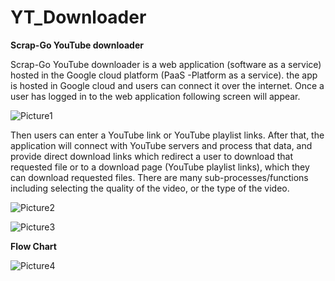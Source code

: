 # YT_Downloader

**Scrap-Go YouTube downloader**

Scrap-Go YouTube downloader is a web application (software as a service) hosted in the Google cloud platform (PaaS -Platform as a service).
the app is hosted in Google cloud and users can connect it over the internet. Once a user has logged in to the web application following screen will appear.

![Picture1](https://user-images.githubusercontent.com/98567144/154829648-8312a1db-720f-4f26-8850-ebadf8fc25cd.png)

Then users can enter a YouTube link or YouTube playlist links. After that, the application will connect with YouTube servers and process that data, and provide direct download links which redirect a user to download that requested file or to a download page (YouTube playlist links), which they can download requested files. There are many sub-processes/functions including selecting the quality of the video, or the type of the video.

![Picture2](https://user-images.githubusercontent.com/98567144/154829683-e2677ff4-ed9a-40bc-b830-a5397bbc7b3d.png)

![Picture3](https://user-images.githubusercontent.com/98567144/154829685-68e4c959-9b66-42d0-809b-cd7c0b6a7601.png)


**Flow Chart**


![Picture4](https://user-images.githubusercontent.com/98567144/154829702-6ceae6ce-7e17-4460-b087-f8a90b50041b.png)
